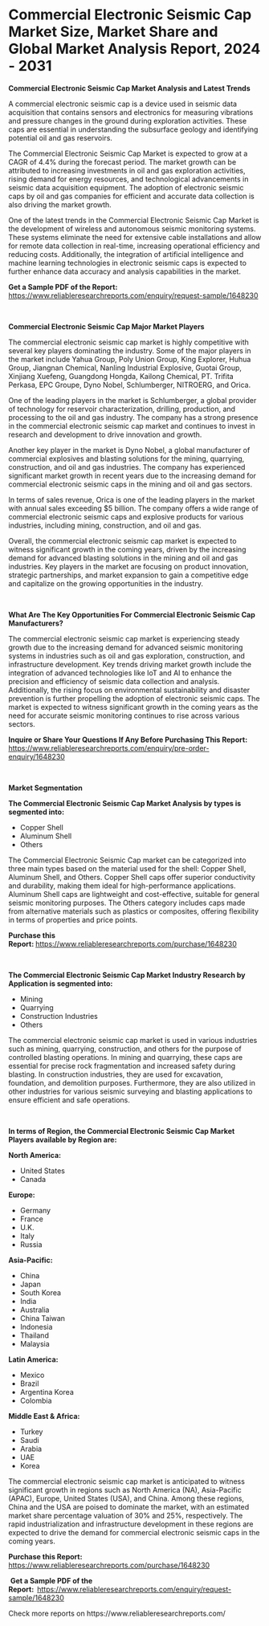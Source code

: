 <p><h1>Commercial Electronic Seismic Cap Market Size, Market Share and Global Market Analysis Report, 2024 - 2031</h1></p><p><strong>Commercial Electronic Seismic Cap Market Analysis and Latest Trends</strong></p>
<p><p>A commercial electronic seismic cap is a device used in seismic data acquisition that contains sensors and electronics for measuring vibrations and pressure changes in the ground during exploration activities. These caps are essential in understanding the subsurface geology and identifying potential oil and gas reservoirs.</p><p>The Commercial Electronic Seismic Cap Market is expected to grow at a CAGR of 4.4% during the forecast period. The market growth can be attributed to increasing investments in oil and gas exploration activities, rising demand for energy resources, and technological advancements in seismic data acquisition equipment. The adoption of electronic seismic caps by oil and gas companies for efficient and accurate data collection is also driving the market growth.</p><p>One of the latest trends in the Commercial Electronic Seismic Cap Market is the development of wireless and autonomous seismic monitoring systems. These systems eliminate the need for extensive cable installations and allow for remote data collection in real-time, increasing operational efficiency and reducing costs. Additionally, the integration of artificial intelligence and machine learning technologies in electronic seismic caps is expected to further enhance data accuracy and analysis capabilities in the market.</p></p>
<p><strong>Get a Sample PDF of the Report:&nbsp;</strong> <a href="https://www.reliableresearchreports.com/enquiry/request-sample/1648230">https://www.reliableresearchreports.com/enquiry/request-sample/1648230</a></p>
<p>&nbsp;</p>
<p><strong>Commercial Electronic Seismic Cap Major Market Players</strong></p>
<p><p>The commercial electronic seismic cap market is highly competitive with several key players dominating the industry. Some of the major players in the market include Yahua Group, Poly Union Group, King Explorer, Huhua Group, Jiangnan Chemical, Nanling Industrial Explosive, Guotai Group, Xinjiang Xuefeng, Guangdong Hongda, Kailong Chemical, PT. Trifita Perkasa, EPC Groupe, Dyno Nobel, Schlumberger, NITROERG, and Orica.</p><p>One of the leading players in the market is Schlumberger, a global provider of technology for reservoir characterization, drilling, production, and processing to the oil and gas industry. The company has a strong presence in the commercial electronic seismic cap market and continues to invest in research and development to drive innovation and growth.</p><p>Another key player in the market is Dyno Nobel, a global manufacturer of commercial explosives and blasting solutions for the mining, quarrying, construction, and oil and gas industries. The company has experienced significant market growth in recent years due to the increasing demand for commercial electronic seismic caps in the mining and oil and gas sectors.</p><p>In terms of sales revenue, Orica is one of the leading players in the market with annual sales exceeding $5 billion. The company offers a wide range of commercial electronic seismic caps and explosive products for various industries, including mining, construction, and oil and gas.</p><p>Overall, the commercial electronic seismic cap market is expected to witness significant growth in the coming years, driven by the increasing demand for advanced blasting solutions in the mining and oil and gas industries. Key players in the market are focusing on product innovation, strategic partnerships, and market expansion to gain a competitive edge and capitalize on the growing opportunities in the industry.</p></p>
<p>&nbsp;</p>
<p><strong>What Are The Key Opportunities For Commercial Electronic Seismic Cap Manufacturers?</strong></p>
<p><p>The commercial electronic seismic cap market is experiencing steady growth due to the increasing demand for advanced seismic monitoring systems in industries such as oil and gas exploration, construction, and infrastructure development. Key trends driving market growth include the integration of advanced technologies like IoT and AI to enhance the precision and efficiency of seismic data collection and analysis. Additionally, the rising focus on environmental sustainability and disaster prevention is further propelling the adoption of electronic seismic caps. The market is expected to witness significant growth in the coming years as the need for accurate seismic monitoring continues to rise across various sectors.</p></p>
<p><strong>Inquire or Share Your Questions If Any Before Purchasing This Report:</strong> <a href="https://www.reliableresearchreports.com/enquiry/pre-order-enquiry/1648230">https://www.reliableresearchreports.com/enquiry/pre-order-enquiry/1648230</a></p>
<p>&nbsp;</p>
<p><strong>Market Segmentation</strong></p>
<p><strong>The Commercial Electronic Seismic Cap Market Analysis by types is segmented into:</strong></p>
<p><ul><li>Copper Shell</li><li>Aluminum Shell</li><li>Others</li></ul></p>
<p><p>The Commercial Electronic Seismic Cap market can be categorized into three main types based on the material used for the shell: Copper Shell, Aluminum Shell, and Others. Copper Shell caps offer superior conductivity and durability, making them ideal for high-performance applications. Aluminum Shell caps are lightweight and cost-effective, suitable for general seismic monitoring purposes. The Others category includes caps made from alternative materials such as plastics or composites, offering flexibility in terms of properties and price points.</p></p>
<p><strong>Purchase this Report:&nbsp;</strong><a href="https://www.reliableresearchreports.com/purchase/1648230">https://www.reliableresearchreports.com/purchase/1648230</a></p>
<p>&nbsp;</p>
<p><strong>The Commercial Electronic Seismic Cap Market Industry Research by Application is segmented into:</strong></p>
<p><ul><li>Mining</li><li>Quarrying</li><li>Construction Industries</li><li>Others</li></ul></p>
<p><p>The commercial electronic seismic cap market is used in various industries such as mining, quarrying, construction, and others for the purpose of controlled blasting operations. In mining and quarrying, these caps are essential for precise rock fragmentation and increased safety during blasting. In construction industries, they are used for excavation, foundation, and demolition purposes. Furthermore, they are also utilized in other industries for various seismic surveying and blasting applications to ensure efficient and safe operations.</p></p>
<p>&nbsp;</p>
<p><strong>In terms of Region, the Commercial Electronic Seismic Cap Market Players available by Region are:</strong></p>
<p>
    <p> <strong> North America: </strong>
        <ul>
            <li>United States</li>
            <li>Canada</li>
        </ul>
        </p> 
    <p> <strong> Europe: </strong>
        <ul>
            <li>Germany</li>
            <li>France</li>
            <li>U.K.</li>
            <li>Italy</li>
            <li>Russia</li>
        </ul>
        </p> 
    <p> <strong> Asia-Pacific: </strong>
        <ul>
            <li>China</li>
            <li>Japan</li>
            <li>South Korea</li>
            <li>India</li>
            <li>Australia</li>
            <li>China Taiwan</li>
            <li>Indonesia</li>
            <li>Thailand</li>
            <li>Malaysia</li>
        </ul>
        </p> 
    <p> <strong> Latin America: </strong>
        <ul>
            <li>Mexico</li>
            <li>Brazil</li>
            <li>Argentina Korea</li>
            <li>Colombia</li>
        </ul>
        </p> 
    <p> <strong> Middle East & Africa: </strong>
        <ul>
            <li>Turkey</li>
            <li>Saudi</li>
            <li>Arabia</li>
            <li>UAE</li>
            <li>Korea</li>
        </ul>
    </p>
    </p>
<p><p>The commercial electronic seismic cap market is anticipated to witness significant growth in regions such as North America (NA), Asia-Pacific (APAC), Europe, United States (USA), and China. Among these regions, China and the USA are poised to dominate the market, with an estimated market share percentage valuation of 30% and 25%, respectively. The rapid industrialization and infrastructure development in these regions are expected to drive the demand for commercial electronic seismic caps in the coming years.</p></p>
<p><strong>Purchase this Report: </strong><a href="https://www.reliableresearchreports.com/purchase/1648230">https://www.reliableresearchreports.com/purchase/1648230</a></p>
<p>&nbsp;<strong>Get a Sample PDF of the Report:&nbsp;&nbsp;</strong><a href="https://www.reliableresearchreports.com/enquiry/request-sample/1648230">https://www.reliableresearchreports.com/enquiry/request-sample/1648230</a></p>
<p><strong></strong></p>
<p>Check more reports on https://www.reliableresearchreports.com/</p>